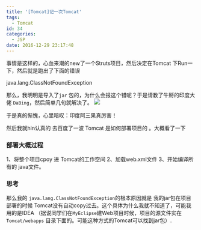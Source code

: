 ```yaml
---
title: '[Tomcat]记一次Tomcat'
tags:
  - Tomcat
id: 34
categories:
  - JSP
date: 2016-12-29 23:17:48
---
```


事情是这样的，心血来潮的new了一个Struts项目，然后决定在Tomcat 下Run一下，然后就是跑出了下面的错误

java.lang.ClassNotFoundException

那么，我明明是导入了`jar` 包的，为什么会报这个错呢？于是请教了牛掰的印度大佬 `DaBing`，然后简单几句就解决了。
![](http://i.imgur.com/cvVv5Qc.jpg)

于是真的惭愧，心里暗叹：印度阿三果真厉害！

然后我就hin认真的 去百度了一波 Tomcat 是如何部署项目的 。大概看了一下

### 部署大概过程

1、将整个项目cpoy 进 Tomcat的工作空间
2、加载web.xml文件
3、开始编译所有的 java文件。

### 思考

那么我的 `java.lang.ClassNotFoundException`的根本原因就是 我的jar包在项目部署的时候 Tomcat没有自动copy过去。这个具体为什么我就不知道了，可能我用的是IDEA （据说同学们在`MyEclipse`建Web项目时候，项目的源文件实在`Tomcat/webapps` 目录下面的。可能这种方式的Tomcat可以找到jar包）.
